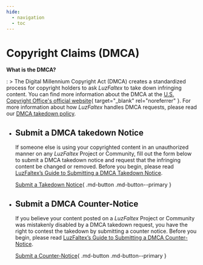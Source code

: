 ```yaml
---
hide:
  - navigation
  - toc
---
```


# Copyright Claims (DMCA)

**What is the DMCA?**

:   > The Digital Millennium Copyright Act (DMCA) creates a standardized process for copyright holders to ask *LuzFaltex* to take down infringing content. You can find more information about the DMCA at the [U.S. Copyright Office's official website](http://www.copyright.gov/){ target="_blank" rel="noreferrer" }. For more information about how *LuzFaltex* handles DMCA requests, please read our [DMCA takedown policy](../../policies/dmca.md).

<div class="grid cards" markdown>

-   ## Submit a DMCA takedown Notice

    If someone else is using your copyrighted content in an unauthorized manner on any *LuzFaltex* Project or Community, fill out the form below to submit a DMCA takedown notice and request that the infringing content be changed or removed. Before you begin, please read [LuzFaltex’s Guide to Submitting a DMCA Takedown Notice](../../docs/dmca/takedown-notice.md).

    [Submit a Takedown Notice](./takedown-notice.md){ .md-button .md-button--primary }

-   ## Submit a DMCA Counter-Notice

    If you believe your content posted on a *LuzFaltex* Project or Community was mistakenly disabled by a DMCA takedown request, you have the right to contest the takedown by submitting a counter notice. Before you begin, please read [LuzFaltex’s Guide to Submitting a DMCA Counter-Notice](../../docs/dmca/counter-notice.md).

    [Submit a Counter-Notice](./counter-notice.md){ .md-button .md-button--primary }

</div>